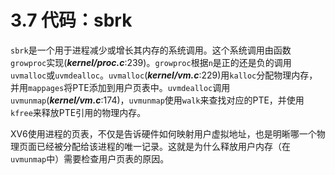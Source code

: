 # 3.7 代码：sbrk

`sbrk`是一个用于进程减少或增长其内存的系统调用。这个系统调用由函数`growproc`实现(***kernel/proc.c***:239)。`growproc`根据`n`是正的还是负的调用`uvmalloc`或`uvmdealloc`。`uvmalloc`(***kernel/vm.c***:229)用`kalloc`分配物理内存，并用`mappages`将PTE添加到用户页表中。`uvmdealloc`调用`uvmunmap`(***kernel/vm.c***:174)，`uvmunmap`使用`walk`来查找对应的PTE，并使用`kfree`来释放PTE引用的物理内存。

XV6使用进程的页表，不仅是告诉硬件如何映射用户虚拟地址，也是明晰哪一个物理页面已经被分配给该进程的唯一记录。这就是为什么释放用户内存（在`uvmunmap`中）需要检查用户页表的原因。

